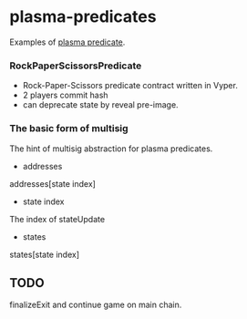 plasma-predicates
=====


Examples of [plasma predicate](https://medium.com/plasma-group/plapps-and-predicates-understanding-the-generalized-plasma-architecture-fc171b25741).


### RockPaperScissorsPredicate

* Rock-Paper-Scissors predicate contract written in Vyper.
* 2 players commit hash
* can deprecate state by reveal pre-image.

### The basic form of multisig

The hint of multisig abstraction for plasma predicates.

* addresses

addresses[state index]

* state index

The index of stateUpdate

* states

states[state index]

## TODO

finalizeExit and continue game on main chain.

